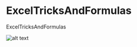 # ExcelTricksAndFormulas
ExcelTricksAndFormulas

![alt text](https://www.analyticsvidhya.com/wp-content/uploads/2016/12/excel-function-infographics-001.jpg)
